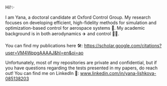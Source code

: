 Hi!✨

I am Yana, a doctoral candidate at Oxford Control Group. My research focuses on developing efficient, high-fidelity methods for simulation and optimization-based control for aerospace systems 🚀. My academic background is in both aerodynamics ✈️ and control 👩‍💻.

You can find my publications here 🛠️: https://scholar.google.com/citations?user=VM4WppgAAAAJ&hl=en&oi=ao

Unfortunately, most of my repositories are private and confidential, but if you have questions regarding the tests presented in my papers, do reach out! You can find me on LinkedIn 💬: www.linkedin.com/in/yana-lishkova-085138203
